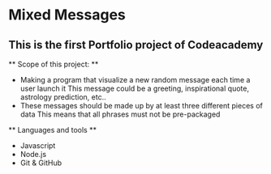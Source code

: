 # Mixed Messages
## This is the first Portfolio project of Codeacademy

** Scope of this project: **
- Making a program that visualize a new random message each time a user launch it
    This message could be a greeting, inspirational quote, astrology prediction, etc..
- These messages should be made up by at least three different pieces of data
    This means that all phrases must not be pre-packaged

** Languages and tools ** 
- Javascript 
- Node.js
- Git & GitHub